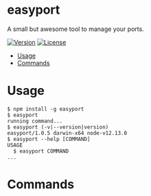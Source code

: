 # easyport

A small but awesome tool to manage your ports.

[![Version](https://img.shields.io/npm/v/easyport.svg)](https://npmjs.org/package/easyport)
[![License](https://img.shields.io/npm/l/easyport.svg)](https://github.com/tahsinature/easyport/blob/master/package.json)

<!-- toc -->

- [Usage](#usage)
- [Commands](#commands)
<!-- tocstop -->

# Usage

<!-- usage -->

```sh-session
$ npm install -g easyport
$ easyport
running command...
$ easyport (-v|--version|version)
easyport/1.0.5 darwin-x64 node-v12.13.0
$ easyport --help [COMMAND]
USAGE
  $ easyport COMMAND
...
```

<!-- usagestop -->

# Commands

<!-- commands -->

<!-- commandsstop -->
